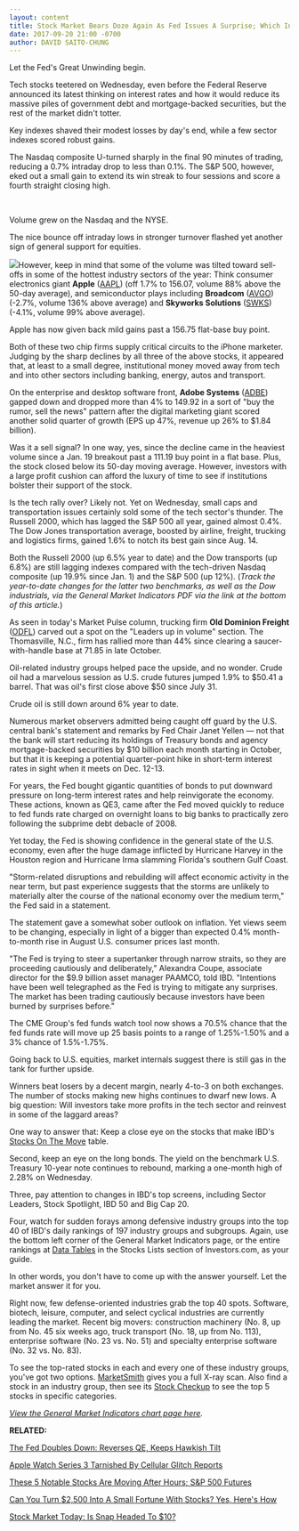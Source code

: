 ```yaml
---
layout: content
title: Stock Market Bears Doze Again As Fed Issues A Surprise; Which Index Soared?
date: 2017-09-20 21:00 -0700
author: DAVID SAITO-CHUNG
---
```






Let the Fed's Great Unwinding begin.


Tech stocks teetered on Wednesday, even before the Federal Reserve announced its latest thinking on interest rates and how it would reduce its massive piles of government debt and mortgage-backed securities, but the rest of the market didn't totter.


Key indexes shaved their modest losses by day's end, while a few sector indexes scored robust gains.




The Nasdaq composite U-turned sharply in the final 90 minutes of trading, reducing a 0.7% intraday drop to less than 0.1%. The S&P 500, however, eked out a small gain to extend its win streak to four sessions and score a fourth straight closing high.


 


Volume grew on the Nasdaq and the NYSE.


The nice bounce off intraday lows in stronger turnover flashed yet another sign of general support for equities.


![](https://www.investors.com/wp-content/uploads/2017/09/MP_4x3_092017-169x300.png)However, keep in mind that some of the volume was tilted toward sell-offs in some of the hottest industry sectors of the year: Think consumer electronics giant **Apple** ([AAPL](https://research.investors.com/quote.aspx?symbol=AAPL)) (off 1.7% to 156.07, volume 88% above the 50-day average), and semiconductor plays including **Broadcom** ([AVGO](https://research.investors.com/quote.aspx?symbol=AVGO)) (-2.7%, volume 136% above average) and **Skyworks Solutions** ([SWKS](https://research.investors.com/quote.aspx?symbol=SWKS)) (-4.1%, volume 99% above average).


Apple has now given back mild gains past a 156.75 flat-base buy point.


Both of these two chip firms supply critical circuits to the iPhone marketer. Judging by the sharp declines by all three of the above stocks, it appeared that, at least to a small degree, institutional money moved away from tech and into other sectors including banking, energy, autos and transport.


On the enterprise and desktop software front, **Adobe Systems** ([ADBE](https://research.investors.com/quote.aspx?symbol=ADBE)) gapped down and dropped more than 4% to 149.92 in a sort of "buy the rumor, sell the news" pattern after the digital marketing giant scored another solid quarter of growth (EPS up 47%, revenue up 26% to $1.84 billion).



Was it a sell signal? In one way, yes, since the decline came in the heaviest volume since a Jan. 19 breakout past a 111.19 buy point in a flat base. Plus, the stock closed below its 50-day moving average. However, investors with a large profit cushion can afford the luxury of time to see if institutions bolster their support of the stock.


Is the tech rally over? Likely not. Yet on Wednesday, small caps and transportation issues certainly sold some of the tech sector's thunder. The Russell 2000, which has lagged the S&P 500 all year, gained almost 0.4%. The Dow Jones transportation average, boosted by airline, freight, trucking and logistics firms, gained 1.6% to notch its best gain since Aug. 14.


Both the Russell 2000 (up 6.5% year to date) and the Dow transports (up 6.8%) are still lagging indexes compared with the tech-driven Nasdaq composite (up 19.9% since Jan. 1) and the S&P 500 (up 12%). (*Track the year-to-date changes for the latter two benchmarks, as well as the Dow industrials, via the General Market Indicators PDF via the link at the bottom of this article.*)


As seen in today's Market Pulse column, trucking firm **Old Dominion Freight** ([ODFL](https://research.investors.com/quote.aspx?symbol=ODFL)) carved out a spot on the "Leaders up in volume" section. The Thomasville, N.C., firm has rallied more than 44% since clearing a saucer-with-handle base at 71.85 in late October.



Oil-related industry groups helped pace the upside, and no wonder. Crude oil had a marvelous session as U.S. crude futures jumped 1.9% to $50.41 a barrel. That was oil's first close above $50 since July 31.


Crude oil is still down around 6% year to date.


Numerous market observers admitted being caught off guard by the U.S. central bank's statement and remarks by Fed Chair Janet Yellen — not that the bank will start reducing its holdings of Treasury bonds and agency mortgage-backed securities by $10 billion each month starting in October, but that it is keeping a potential quarter-point hike in short-term interest rates in sight when it meets on Dec. 12-13.


For years, the Fed bought gigantic quantities of bonds to put downward pressure on long-term interest rates and help reinvigorate the economy. These actions, known as QE3, came after the Fed moved quickly to reduce to fed funds rate charged on overnight loans to big banks to practically zero following the subprime debt debacle of 2008.


Yet today, the Fed is showing confidence in the general state of the U.S. economy, even after the huge damage inflicted by Hurricane Harvey in the Houston region and Hurricane Irma slamming Florida's southern Gulf Coast.


"Storm-related disruptions and rebuilding will affect economic activity in the near term, but past experience suggests that the storms are unlikely to materially alter the course of the national economy over the medium term," the Fed said in a statement.


The statement gave a somewhat sober outlook on inflation. Yet views seem to be changing, especially in light of a bigger than expected 0.4% month-to-month rise in August U.S. consumer prices last month.


"The Fed is trying to steer a supertanker through narrow straits, so they are proceeding cautiously and deliberately," Alexandra Coupe, associate director for the $9.9 billion asset manager PAAMCO, told IBD. "Intentions have been well telegraphed as the Fed is trying to mitigate any surprises. The market has been trading cautiously because investors have been burned by surprises before."


The CME Group's fed funds watch tool now shows a 70.5% chance that the fed funds rate will move up 25 basis points to a range of 1.25%-1.50% and a 3% chance of 1.5%-1.75%.


Going back to U.S. equities, market internals suggest there is still gas in the tank for further upside.


Winners beat losers by a decent margin, nearly 4-to-3 on both exchanges. The number of stocks making new highs continues to dwarf new lows. A big question: Will investors take more profits in the tech sector and reinvest in some of the laggard areas?


One way to answer that: Keep a close eye on the stocks that make IBD's [Stocks On The Move](http://research.investors.com/stocksonthemove.aspx) table.


Second, keep an eye on the long bonds. The yield on the benchmark U.S. Treasury 10-year note continues to rebound, marking a one-month high of 2.28% on Wednesday.


Three, pay attention to changes in IBD's top screens, including Sector Leaders, Stock Spotlight, IBD 50 and Big Cap 20.


Four, watch for sudden forays among defensive industry groups into the top 40 of IBD's daily rankings of 197 industry groups and subgroups. Again, use the bottom left corner of the General Market Indicators page, or the entire rankings at [Data Tables](https://www.investors.com/ibd-data-tables/) in the Stocks Lists section of Investors.com, as your guide.


In other words, you don't have to come up with the answer yourself. Let the market answer it for you.


Right now, few defense-oriented industries grab the top 40 spots. Software, biotech, leisure, computer, and select cyclical industries are currently leading the market. Recent big movers: construction machinery (No. 8, up from No. 45 six weeks ago, truck transport (No. 18, up from No. 113), enterprise software (No. 23 vs. No. 51) and specialty enterprise software (No. 32 vs. No. 83).


To see the top-rated stocks in each and every one of these industry groups, you've got two options. [MarketSmith](http://shop.investors.com/offer/splashresponsive.aspx?id=mssharpen-fixed&src=A012GE5) gives you a full X-ray scan. Also find a stock in an industry group, then see its [Stock Checkup](http://research.investors.com/stock-checkup/) to see the top 5 stocks in specific categories.


[*View the General Market Indicators chart page here*](https://www.investors.com/wp-content/uploads/2017/09/IBD2009152747GMI.pdf)*.*


**RELATED:**


[The Fed Doubles Down: Reverses QE, Keeps Hawkish Tilt](https://www.investors.com/news/economy/federal-reserve-reverses-qe-asset-buys-keeps-hawkish-tilt/)


[Apple Watch Series 3 Tarnished By Cellular Glitch Reports](https://www.investors.com/news/technology/click/apple-watch-series-3-tarnished-by-cellular-glitch-reports/)


[These 5 Notable Stocks Are Moving After Hours; S&P 500 Futures](https://www.investors.com/market-trend/stock-market-today/amd-nvidia-stocks-moving-on-tesla-sp-500-futures/)


[Can You Turn $2,500 Into A Small Fortune With Stocks? Yes, Here's How](https://www.investors.com/how-to-invest/investors-corner/can-you-make-roaring-stock-profits-with-a-little-cash-yes-here-is-the-way/)


[Stock Market Today: Is Snap Headed To $10?](https://www.investors.com/market-trend/stock-market-today/stocks-flat-apple-down-but-oil-stocks-rising-will-snap-hit-10/)


 


 




